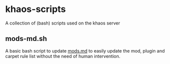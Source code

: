 # khaos-scripts
A collection of (bash) scripts used on the khaos server

## mods-md.sh
A basic bash script to update [mods.md](https://gist.github.com/AI-nsley69/7f80ab2b67a780f52a46bfa2e2808c95#file-mods-md) to easily update the mod, plugin and carpet rule list without the need of human intervention.
